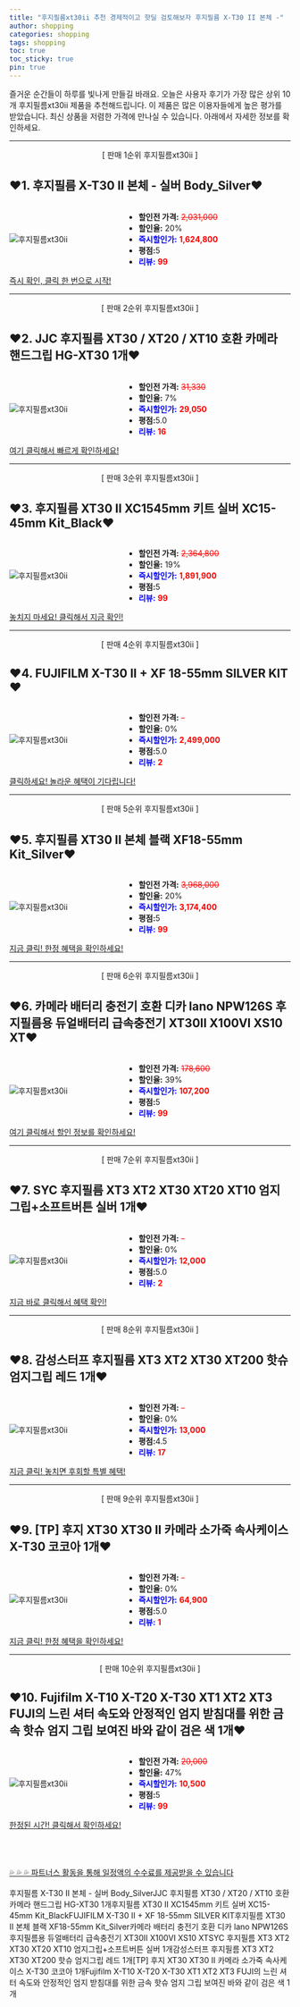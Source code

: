```yaml
---
title: "후지필름xt30ii 추천 경제적이고 핫딜 검토해보자 후지필름 X-T30 II 본체 -"
author: shopping
categories: shopping
tags: shopping
toc: true
toc_sticky: true
pin: true
---
```

즐거운 순간들이 하루를 빛나게 만들길 바래요. 오늘은 사용자 후기가 가장 많은 상위 10개 후지필름xt30ii 제품을 추천해드립니다. 이 제품은 많은 이용자들에게 높은 평가를 받았습니다. 최신 상품을 저렴한 가격에 만나실 수 있습니다. 아래에서 자세한 정보를 확인하세요.

---
<p class="toplist" style="margin: 0 auto; display: block; width: fit-content;">[ 판매 1순위 후지필름xt30ii ]</p>

<h2><strong>❤️1. 후지필름 X-T30 II 본체 - 실버 Body_Silver❤️</strong></h2>

<div style="display: flex; align-items: center;">
    <div style="flex: 0.4;">
        <img src="https://thumbnail7.coupangcdn.com/thumbnails/remote/230x230ex/image/vendor_inventory/2ad3/0c3367b0fdb1c05ce798613a9e22d284dd75687af2f8ca978a0ebc998427.jpg" alt="후지필름xt30ii" style="max-width: 100%;">
    </div>
    <div style="flex: 0.6; margin-left: 10px;">
        <ul>
            <li><strong>할인전 가격:</strong> <del style="color: red;">2,031,000</del></li>
            <li><strong>할인율:</strong> 20%</li>
            <li><span style='color:blue'><strong>즉시할인가:</strong></span> <span style='color:red'><strong>1,624,800</strong></span></li>
            <li><strong>평점:</strong>5</li>
            <li><span style='color:blue'><strong>리뷰:</strong></span> <span style='color:red'><strong>99</strong></span></li>
        </ul>
    </div>
</div>
<div class="center">
    <a href="https://William4Davisa.github.io?lptag=AF9450613&subid=githubio&pageKey=7813431097&traceid=V0-153&itemId=21201515205&vendorItemId=90758823125" class="myButton">
        즉시 확인, 클릭 한 번으로 시작!
    </a>
</div>


---
<p class="toplist" style="margin: 0 auto; display: block; width: fit-content;">[ 판매 2순위 후지필름xt30ii ]</p>

<h2><strong>❤️2. JJC 후지필름 XT30 / XT20 / XT10 호환 카메라 핸드그립 HG-XT30 1개❤️</strong></h2>

<div style="display: flex; align-items: center;">
    <div style="flex: 0.4;">
        <img src="https://thumbnail10.coupangcdn.com/thumbnails/remote/230x230ex/image/retail/images/2021/06/03/13/4/3c0734d4-2d50-4342-966e-90cae3232eb1.jpg" alt="후지필름xt30ii" style="max-width: 100%;">
    </div>
    <div style="flex: 0.6; margin-left: 10px;">
        <ul>
            <li><strong>할인전 가격:</strong> <del style="color: red;">31,330</del></li>
            <li><strong>할인율:</strong> 7%</li>
            <li><span style='color:blue'><strong>즉시할인가:</strong></span> <span style='color:red'><strong>29,050</strong></span></li>
            <li><strong>평점:</strong>5.0</li>
            <li><span style='color:blue'><strong>리뷰:</strong></span> <span style='color:red'><strong>16</strong></span></li>
        </ul>
    </div>
</div>
<div class="center">
    <a href="https://William4Davisa.github.io?lptag=AF9450613&subid=githubio&pageKey=5619315354&traceid=V0-153&itemId=9104129668&vendorItemId=76390363754" class="myButton">
        여기 클릭해서 빠르게 확인하세요!
    </a>
</div>


---
<p class="toplist" style="margin: 0 auto; display: block; width: fit-content;">[ 판매 3순위 후지필름xt30ii ]</p>

<h2><strong>❤️3. 후지필름 XT30 II XC1545mm 키트 실버 XC15-45mm Kit_Black❤️</strong></h2>

<div style="display: flex; align-items: center;">
    <div style="flex: 0.4;">
        <img src="https://thumbnail6.coupangcdn.com/thumbnails/remote/230x230ex/image/vendor_inventory/ab43/abbf16cd6c6fd2175e06d15cb902c50d7863899cc45a382fe50058902983.jpg" alt="후지필름xt30ii" style="max-width: 100%;">
    </div>
    <div style="flex: 0.6; margin-left: 10px;">
        <ul>
            <li><strong>할인전 가격:</strong> <del style="color: red;">2,364,800</del></li>
            <li><strong>할인율:</strong> 19%</li>
            <li><span style='color:blue'><strong>즉시할인가:</strong></span> <span style='color:red'><strong>1,891,900</strong></span></li>
            <li><strong>평점:</strong>5</li>
            <li><span style='color:blue'><strong>리뷰:</strong></span> <span style='color:red'><strong>99</strong></span></li>
        </ul>
    </div>
</div>
<div class="center">
    <a href="https://William4Davisa.github.io?lptag=AF9450613&subid=githubio&pageKey=7646507095&traceid=V0-153&itemId=20333156458&vendorItemId=88878459303" class="myButton">
        놓치지 마세요! 클릭해서 지금 확인!
    </a>
</div>


---
<p class="toplist" style="margin: 0 auto; display: block; width: fit-content;">[ 판매 4순위 후지필름xt30ii ]</p>

<h2><strong>❤️4. FUJIFILM X-T30 II + XF 18-55mm SILVER KIT❤️</strong></h2>

<div style="display: flex; align-items: center;">
    <div style="flex: 0.4;">
        <img src="https://thumbnail9.coupangcdn.com/thumbnails/remote/230x230ex/image/vendor_inventory/5ea5/465200de57ffb8c13e677fa604d4c55f51b212b879a312e97dea20ab2c41.jpg" alt="후지필름xt30ii" style="max-width: 100%;">
    </div>
    <div style="flex: 0.6; margin-left: 10px;">
        <ul>
            <li><strong>할인전 가격:</strong> <del style="color: red;">-</del></li>
            <li><strong>할인율:</strong> 0%</li>
            <li><span style='color:blue'><strong>즉시할인가:</strong></span> <span style='color:red'><strong>2,499,000</strong></span></li>
            <li><strong>평점:</strong>5.0</li>
            <li><span style='color:blue'><strong>리뷰:</strong></span> <span style='color:red'><strong>2</strong></span></li>
        </ul>
    </div>
</div>
<div class="center">
    <a href="https://William4Davisa.github.io?lptag=AF9450613&subid=githubio&pageKey=7312509875&traceid=V0-153&itemId=18736757737&vendorItemId=88039555051" class="myButton">
        클릭하세요! 놀라운 혜택이 기다립니다!
    </a>
</div>


---
<p class="toplist" style="margin: 0 auto; display: block; width: fit-content;">[ 판매 5순위 후지필름xt30ii ]</p>

<h2><strong>❤️5. 후지필름 XT30 II 본체 블랙 XF18-55mm Kit_Silver❤️</strong></h2>

<div style="display: flex; align-items: center;">
    <div style="flex: 0.4;">
        <img src="https://thumbnail8.coupangcdn.com/thumbnails/remote/230x230ex/image/vendor_inventory/6bff/7002d897ece6df40d29d893107b6fd7c29b52ce3c5bbeec27fcc2044e973.jpg" alt="후지필름xt30ii" style="max-width: 100%;">
    </div>
    <div style="flex: 0.6; margin-left: 10px;">
        <ul>
            <li><strong>할인전 가격:</strong> <del style="color: red;">3,968,000</del></li>
            <li><strong>할인율:</strong> 20%</li>
            <li><span style='color:blue'><strong>즉시할인가:</strong></span> <span style='color:red'><strong>3,174,400</strong></span></li>
            <li><strong>평점:</strong>5</li>
            <li><span style='color:blue'><strong>리뷰:</strong></span> <span style='color:red'><strong>99</strong></span></li>
        </ul>
    </div>
</div>
<div class="center">
    <a href="https://William4Davisa.github.io?lptag=AF9450613&subid=githubio&pageKey=7694190864&traceid=V0-153&itemId=20583130264&vendorItemId=88591347664" class="myButton">
        지금 클릭! 한정 혜택을 확인하세요!
    </a>
</div>


---
<p class="toplist" style="margin: 0 auto; display: block; width: fit-content;">[ 판매 6순위 후지필름xt30ii ]</p>

<h2><strong>❤️6. 카메라 배터리 충전기 호환 디카 lano NPW126S 후지필름용 듀얼배터리 급속충전기 XT30II X100VI XS10 XT❤️</strong></h2>

<div style="display: flex; align-items: center;">
    <div style="flex: 0.4;">
        <img src="https://thumbnail9.coupangcdn.com/thumbnails/remote/230x230ex/image/vendor_inventory/6e44/8e62a34b46d28a75688526cd3d4d4ce875d9ff0520b2fcf35000b914dbcf.jpg" alt="후지필름xt30ii" style="max-width: 100%;">
    </div>
    <div style="flex: 0.6; margin-left: 10px;">
        <ul>
            <li><strong>할인전 가격:</strong> <del style="color: red;">178,600</del></li>
            <li><strong>할인율:</strong> 39%</li>
            <li><span style='color:blue'><strong>즉시할인가:</strong></span> <span style='color:red'><strong>107,200</strong></span></li>
            <li><strong>평점:</strong>5</li>
            <li><span style='color:blue'><strong>리뷰:</strong></span> <span style='color:red'><strong>99</strong></span></li>
        </ul>
    </div>
</div>
<div class="center">
    <a href="https://William4Davisa.github.io?lptag=AF9450613&subid=githubio&pageKey=8173632480&traceid=V0-153&itemId=23353914123&vendorItemId=90766575221" class="myButton">
        여기 클릭해서 할인 정보를 확인하세요!
    </a>
</div>


---
<p class="toplist" style="margin: 0 auto; display: block; width: fit-content;">[ 판매 7순위 후지필름xt30ii ]</p>

<h2><strong>❤️7. SYC 후지필름 XT3 XT2 XT30 XT20 XT10 엄지그립+소프트버튼 실버 1개❤️</strong></h2>

<div style="display: flex; align-items: center;">
    <div style="flex: 0.4;">
        <img src="https://thumbnail10.coupangcdn.com/thumbnails/remote/230x230ex/image/vendor_inventory/5f9d/4ea5a4c2fdcf69b5a0711401b47b58d14b4839a25acc42dacb8e20e7a28a.jpg" alt="후지필름xt30ii" style="max-width: 100%;">
    </div>
    <div style="flex: 0.6; margin-left: 10px;">
        <ul>
            <li><strong>할인전 가격:</strong> <del style="color: red;">-</del></li>
            <li><strong>할인율:</strong> 0%</li>
            <li><span style='color:blue'><strong>즉시할인가:</strong></span> <span style='color:red'><strong>12,000</strong></span></li>
            <li><strong>평점:</strong>5.0</li>
            <li><span style='color:blue'><strong>리뷰:</strong></span> <span style='color:red'><strong>2</strong></span></li>
        </ul>
    </div>
</div>
<div class="center">
    <a href="https://William4Davisa.github.io?lptag=AF9450613&subid=githubio&pageKey=7199457047&traceid=V0-153&itemId=18194518129&vendorItemId=85343187555" class="myButton">
        지금 바로 클릭해서 혜택 확인!
    </a>
</div>


---
<p class="toplist" style="margin: 0 auto; display: block; width: fit-content;">[ 판매 8순위 후지필름xt30ii ]</p>

<h2><strong>❤️8. 감성스터프 후지필름 XT3 XT2 XT30 XT200 핫슈 엄지그립 레드 1개❤️</strong></h2>

<div style="display: flex; align-items: center;">
    <div style="flex: 0.4;">
        <img src="https://thumbnail9.coupangcdn.com/thumbnails/remote/230x230ex/image/vendor_inventory/e06f/1b66a513ec40454432c9b6971f97b7abe3362d0c46aa97d777e7a821569a.jpg" alt="후지필름xt30ii" style="max-width: 100%;">
    </div>
    <div style="flex: 0.6; margin-left: 10px;">
        <ul>
            <li><strong>할인전 가격:</strong> <del style="color: red;">-</del></li>
            <li><strong>할인율:</strong> 0%</li>
            <li><span style='color:blue'><strong>즉시할인가:</strong></span> <span style='color:red'><strong>13,000</strong></span></li>
            <li><strong>평점:</strong>4.5</li>
            <li><span style='color:blue'><strong>리뷰:</strong></span> <span style='color:red'><strong>17</strong></span></li>
        </ul>
    </div>
</div>
<div class="center">
    <a href="https://William4Davisa.github.io?lptag=AF9450613&subid=githubio&pageKey=6631821137&traceid=V0-153&itemId=15121922711&vendorItemId=82341977131" class="myButton">
        지금 클릭! 놓치면 후회할 특별 혜택!
    </a>
</div>


---
<p class="toplist" style="margin: 0 auto; display: block; width: fit-content;">[ 판매 9순위 후지필름xt30ii ]</p>

<h2><strong>❤️9. [TP] 후지 XT30 XT30 II 카메라 소가죽 속사케이스 X-T30 코코아 1개❤️</strong></h2>

<div style="display: flex; align-items: center;">
    <div style="flex: 0.4;">
        <img src="https://thumbnail10.coupangcdn.com/thumbnails/remote/230x230ex/image/vendor_inventory/bda0/7d9b2b58a54aaff24edeaac9fb22522cfdc41ab7ca2cf1aeb23a28c4389a.png" alt="후지필름xt30ii" style="max-width: 100%;">
    </div>
    <div style="flex: 0.6; margin-left: 10px;">
        <ul>
            <li><strong>할인전 가격:</strong> <del style="color: red;">-</del></li>
            <li><strong>할인율:</strong> 0%</li>
            <li><span style='color:blue'><strong>즉시할인가:</strong></span> <span style='color:red'><strong>64,900</strong></span></li>
            <li><strong>평점:</strong>5.0</li>
            <li><span style='color:blue'><strong>리뷰:</strong></span> <span style='color:red'><strong>1</strong></span></li>
        </ul>
    </div>
</div>
<div class="center">
    <a href="https://William4Davisa.github.io?lptag=AF9450613&subid=githubio&pageKey=5052028389&traceid=V0-153&itemId=6813023116&vendorItemId=88981010036" class="myButton">
        지금 클릭! 한정 혜택을 확인하세요!
    </a>
</div>


---
<p class="toplist" style="margin: 0 auto; display: block; width: fit-content;">[ 판매 10순위 후지필름xt30ii ]</p>

<h2><strong>❤️10. Fujifilm X-T10 X-T20 X-T30 XT1 XT2 XT3 FUJI의 느린 셔터 속도와 안정적인 엄지 받침대를 위한 금속 핫슈 엄지 그립 보여진 바와 같이 검은 색 1개❤️</strong></h2>

<div style="display: flex; align-items: center;">
    <div style="flex: 0.4;">
        <img src="https://thumbnail9.coupangcdn.com/thumbnails/remote/230x230ex/image/vendor_inventory/198c/12c2f38ac69b25a12e0cad00e43d6b423d58c6faecbe5834f12981d9d418.jpg" alt="후지필름xt30ii" style="max-width: 100%;">
    </div>
    <div style="flex: 0.6; margin-left: 10px;">
        <ul>
            <li><strong>할인전 가격:</strong> <del style="color: red;">20,000</del></li>
            <li><strong>할인율:</strong> 47%</li>
            <li><span style='color:blue'><strong>즉시할인가:</strong></span> <span style='color:red'><strong>10,500</strong></span></li>
            <li><strong>평점:</strong>5</li>
            <li><span style='color:blue'><strong>리뷰:</strong></span> <span style='color:red'><strong>99</strong></span></li>
        </ul>
    </div>
</div>
<div class="center">
    <a href="https://William4Davisa.github.io?lptag=AF9450613&subid=githubio&pageKey=7648863014&traceid=V0-153&itemId=20346195174&vendorItemId=90713509739" class="myButton">
        한정된 시간! 클릭해서 확인하세요!
    </a>
</div>

<br><br><br>[💦 💦 💦 파트너스 활동을 통해 일정액의 수수료를 제공받을 수 있습니다](https://link.coupang.com/a/bcpT2c)<br><br>후지필름 X-T30 II 본체 - 실버 Body_SilverJJC 후지필름 XT30 / XT20 / XT10 호환 카메라 핸드그립 HG-XT30 1개후지필름 XT30 II XC1545mm 키트 실버 XC15-45mm Kit_BlackFUJIFILM X-T30 II + XF 18-55mm SILVER KIT후지필름 XT30 II 본체 블랙 XF18-55mm Kit_Silver카메라 배터리 충전기 호환 디카 lano NPW126S 후지필름용 듀얼배터리 급속충전기 XT30II X100VI XS10 XTSYC 후지필름 XT3 XT2 XT30 XT20 XT10 엄지그립+소프트버튼 실버 1개감성스터프 후지필름 XT3 XT2 XT30 XT200 핫슈 엄지그립 레드 1개[TP] 후지 XT30 XT30 II 카메라 소가죽 속사케이스 X-T30 코코아 1개Fujifilm X-T10 X-T20 X-T30 XT1 XT2 XT3 FUJI의 느린 셔터 속도와 안정적인 엄지 받침대를 위한 금속 핫슈 엄지 그립 보여진 바와 같이 검은 색 1개